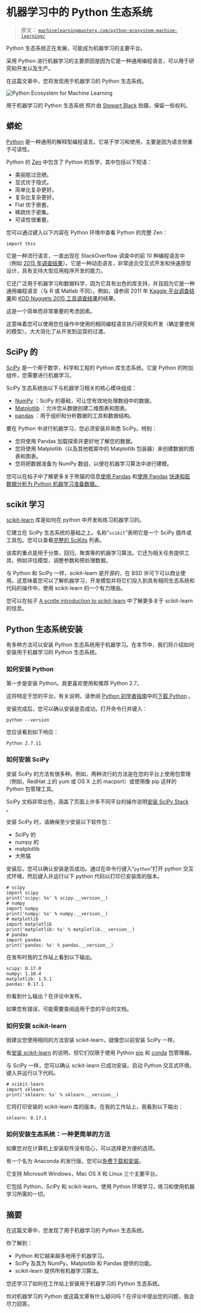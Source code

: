 # 机器学习中的 Python 生态系统

> 原文： [`machinelearningmastery.com/python-ecosystem-machine-learning/`](https://machinelearningmastery.com/python-ecosystem-machine-learning/)

Python 生态系统正在发展，可能成为机器学习的主要平台。

采用 Python 进行机器学习的主要原因是因为它是一种通用编程语言，可以用于研究和开发以及生产。

在这篇文章中，您将发现用于机器学习的 Python 生态系统。

![Python Ecosystem for Machine Learning](img/6722b29a5e9b23802bc7fcaed7f651eb.jpg)

用于机器学习的 Python 生态系统
照片由 [Stewart Black](https://www.flickr.com/photos/s2ublack/6678407353/) 拍摄，保留一些权利。

## 蟒蛇

[Python](https://www.python.org/) 是一种通用的解释型编程语言。它易于学习和使用，主要是因为语言侧重于可读性。

Python 的 [Zen](https://en.wikipedia.org/wiki/Zen_of_Python) 中包含了 Python 的哲学，其中包括以下短语：

*   美丽胜过丑陋。
*   显式优于隐式。
*   简单比复杂更好。
*   复杂比复杂更好。
*   Flat 优于嵌套。
*   稀疏优于密集。
*   可读性很重要。

您可以通过键入以下内容在 Python 环境中查看 Python 的完整 Zen：

```
import this
```

它是一种流行语言，一直出现在 StackOverflow 调查中的前 10 种编程语言中（例如 [2015 年调查结果](http://stackoverflow.com/research/developer-survey-2015)）。它是一种动态语言，非常适合交互式开发和快速原型设计，具有支持大型应用程序开发的能力。

它还广泛用于机器学习和数据科学，因为它具有出色的库支持，并且因为它是一种通用编程语言（与 R 或 Matlab 不同）。例如，请参阅 2011 年 [Kaggle 平台调查结果](http://blog.kaggle.com/2011/11/27/kagglers-favorite-tools/)和 [KDD Nuggets 2015 工具调查结果](http://www.kdnuggets.com/polls/2015/analytics-data-mining-data-science-software-used.html)的结果。

这是一个简单而非常重要的考虑因素。

这意味着您可以使用您在操作中使用的相同编程语言执行研究和开发（确定要使用的模型）。大大简化了从开发到运营的过渡。

## SciPy 的

[SciPy](https://en.wikipedia.org/wiki/SciPy) 是一个用于数学，科学和工程的 Python 库生态系统。它是 Python 的附加组件，您需要进行机器学习。

SciPy 生态系统由以下与机器学习相关的核心模块组成：

*   [NumPy](http://www.numpy.org/) ：SciPy 的基础，可让您有效地处理数组中的数据。
*   [Matplotlib](http://matplotlib.org/) ：允许您从数据创建二维图表和图表。
*   [pandas](http://pandas.pydata.org/) ：用于组织和分析数据的工具和数据结构。

要在 Python 中进行机器学习，您必须安装并熟悉 SciPy。特别：

*   您将使用 Pandas 加载探索并更好地了解您的数据。
*   您将使用 Matplotlib（以及其他框架中的 Matplotlib 包装器）来创建数据的图表和图表。
*   您将把数据准备为 NumPy 数组，以便在机器学习算法中进行建模。

您可以在帖子中了解更多关于熊猫的信息[使用 Pandas](http://machinelearningmastery.com/prepare-data-for-machine-learning-in-python-with-pandas/) 和[使用 Pandas](http://machinelearningmastery.com/quick-and-dirty-data-analysis-with-pandas/) [快速和脏数据分析为 Python 机器学习准备数据。](http://machinelearningmastery.com/quick-and-dirty-data-analysis-with-pandas/)

## scikit 学习

[scikit-learn](http://scikit-learn.org/) 库是如何在 python 中开发和练习机器学习的。

它建立在 SciPy 生态系统的基础之上。名称“`scikit`”表明它是一个 SciPy 插件或工具包。您可以查看[完整的 SciKits](http://scikits.appspot.com/scikits) 列表。

该库的重点是用于分类，回归，聚类等的机器学习算法。它还为相关任务提供工具，例如评估模型，调整参数和预处理数据。

与 Python 和 SciPy 一样，scikit-learn 是开源的，在 BSD 许可下可以商业使用。这意味着您可以了解机器学习，开发模型并将它们投入到具有相同生态系统和代码的操作中。使用 scikit-learn 的一个有力理由。

您可以在帖子 [A scntle introduction to scikit-learn](http://machinelearningmastery.com/a-gentle-introduction-to-scikit-learn-a-python-machine-learning-library/) 中了解更多关于 scikit-learn 的信息。

## Python 生态系统安装

有多种方法可以安装 Python 生态系统用于机器学习。在本节中，我们将介绍如何安装用于机器学习的 Python 生态系统。

### 如何安装 Python

第一步是安装 Python。我更喜欢使用和推荐 Python 2.7。

这将特定于您的平台。有关说明，请参阅 [Python 初学者指南](https://wiki.python.org/moin/BeginnersGuide)中的[下载 Python](https://wiki.python.org/moin/BeginnersGuide/Download) 。

安装完成后，您可以确认安装是否成功。打开命令行并键入：

```
python --version
```

您应该看到如下响应：

```
Python 2.7.11
```

### 如何安装 SciPy

安装 SciPy 的方法有很多种。例如，两种流行的方法是在您的平台上使用包管理（例如，RedHat 上的 yum 或 OS X 上的 macport）或使用像 pip 这样的 Python 包管理工具。

SciPy 文档非常出色，涵盖了页面上许多不同平台的操作说明[安装 SciPy Stack](http://scipy.org/install.html) 。

安装 SciPy 时，请确保至少安装以下软件包：

*   SciPy 的
*   numpy 的
*   matplotlib
*   大熊猫

安装后，您可以确认安装是否成功。通过在命令行键入“`python`”打开 python 交互式环境，然后键入并运行以下 python 代码以打印已安装库的版本。

```
# scipy
import scipy
print('scipy: %s' % scipy.__version__)
# numpy
import numpy
print('numpy: %s' % numpy.__version__)
# matplotlib
import matplotlib
print('matplotlib: %s' % matplotlib.__version__)
# pandas
import pandas
print('pandas: %s' % pandas.__version__)
```

在发布时我的工作站上看到以下输出。

```
scipy: 0.17.0
numpy: 1.10.4
matplotlib: 1.5.1
pandas: 0.17.1
```

你看到什么输出？在评论中发布。

如果您有错误，可能需要查阅适用于您的平台的文档。

### 如何安装 scikit-learn

我建议您使用相同的方法安装 scikit-learn，就像您以前安装 SciPy 一样。

有[安装 scikit-learn](http://scikit-learn.org/stable/install.html) 的说明，但它们仅限于使用 Python [pip](https://en.wikipedia.org/wiki/Pip_(package_manager)) 和 [conda](http://conda.pydata.org/docs/) 包管理器。

与 SciPy 一样，您可以确认 scikit-learn 已成功安装。启动 Python 交互式环境，键​​入并运行以下代码。

```
# scikit-learn
import sklearn
print('sklearn: %s' % sklearn.__version__)
```

它将打印安装的 scikit-learn 库的版本。在我的工作站上，我看到以下输出：

```
sklearn: 0.17.1
```

### 如何安装生态系统：一种更简单的方法

如果您对在计算机上安装软件没有信心，可以选择更方便的选项。

有一个名为 Anaconda 的发行版，您可以[免费下载和安装](https://www.continuum.io/downloads)。

它支持 Microsoft Windows，Mac OS X 和 Linux 三个主要平台。

它包括 Python，SciPy 和 scikit-learn。使用 Python 环境学习，练习和使用机器学习所需的一切。

## 摘要

在这篇文章中，您发现了用于机器学习的 Python 生态系统。

你了解到：

*   Python 和它越来越多地用于机器学习。
*   SciPy 及其为 NumPy，Matplotlib 和 Pandas 提供的功能。
*   scikit-learn 提供所有机器学习算法。

您还学习了如何在工作站上安装用于机器学习的 Python 生态系统。

你对机器学习的 Python 或这篇文章有什么疑问吗？在评论中提出您的问题，我会尽力回答。